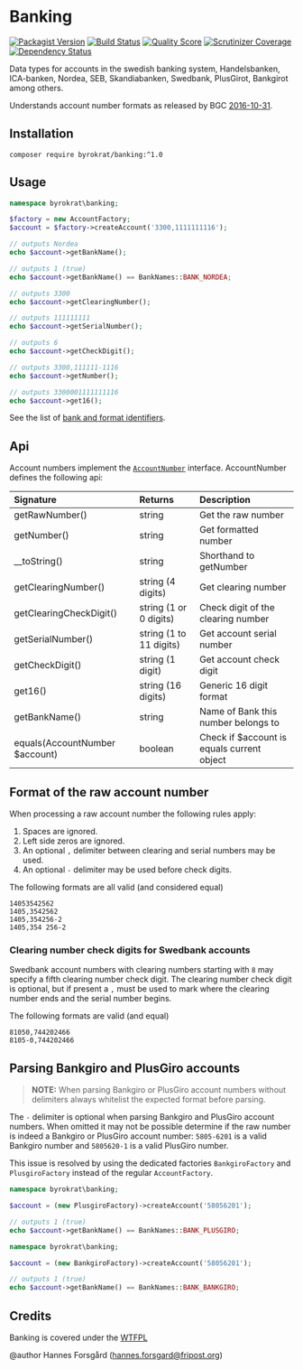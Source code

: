 # Banking

[![Packagist Version](https://img.shields.io/packagist/v/byrokrat/banking.svg?style=flat-square)](https://packagist.org/packages/byrokrat/banking)
[![Build Status](https://img.shields.io/travis/byrokrat/banking/master.svg?style=flat-square)](https://travis-ci.org/byrokrat/banking)
[![Quality Score](https://img.shields.io/scrutinizer/g/byrokrat/banking.svg?style=flat-square)](https://scrutinizer-ci.com/g/byrokrat/banking)
[![Scrutinizer Coverage](https://img.shields.io/scrutinizer/coverage/g/byrokrat/banking.svg?style=flat-square)](https://scrutinizer-ci.com/g/byrokrat/banking/?branch=master)
[![Dependency Status](https://img.shields.io/gemnasium/byrokrat/banking.svg?style=flat-square)](https://gemnasium.com/byrokrat/banking)

Data types for accounts in the swedish banking system, Handelsbanken, ICA-banken, Nordea, SEB, Skandiabanken, Swedbank, PlusGirot, Bankgirot among others.

Understands account number formats as released by BGC [2016-10-31](https://www.bankgirot.se/globalassets/dokument/anvandarmanualer/bankernaskontonummeruppbyggnad_anvandarmanual_sv.pdf).

Installation
------------
```shell
composer require byrokrat/banking:^1.0
```

Usage
-----
<!-- @expectOutput Nordea1330011111111163300,111111-11163300001111111116 -->
```php
namespace byrokrat\banking;

$factory = new AccountFactory;
$account = $factory->createAccount('3300,1111111116');

// outputs Nordea
echo $account->getBankName();

// outputs 1 (true)
echo $account->getBankName() == BankNames::BANK_NORDEA;

// outputs 3300
echo $account->getClearingNumber();

// outputs 111111111
echo $account->getSerialNumber();

// outputs 6
echo $account->getCheckDigit();

// outputs 3300,111111-1116
echo $account->getNumber();

// outputs 3300001111111116
echo $account->get16();
```

See the list of [bank and format identifiers](/src/BankNames.php).

Api
---
Account numbers implement the [`AccountNumber`](/src/AccountNumber.php)
interface. AccountNumber defines the following api:

Signature                      | Returns                 | Description
:----------------------------- | :---------------------- | :------------------------------------------
getRawNumber()                 | string                  | Get the raw number
getNumber()                    | string                  | Get formatted number
__toString()                   | string                  | Shorthand to getNumber
getClearingNumber()            | string (4 digits)       | Get clearing number
getClearingCheckDigit()        | string (1 or 0 digits)  | Check digit of the clearing number
getSerialNumber()              | string (1 to 11 digits) | Get account serial number
getCheckDigit()                | string (1 digit)        | Get account check digit
get16()                        | string (16 digits)      | Generic 16 digit format
getBankName()                  | string                  | Name of Bank this number belongs to
equals(AccountNumber $account) | boolean                 | Check if $account is equals current object

Format of the raw account number
--------------------------------
When processing a raw account number the following rules apply:

1. Spaces are ignored.
1. Left side zeros are ignored.
1. An optional `,` delimiter between clearing and serial numbers may be used.
1. An optional `-` delimiter may be used before check digits.

The following formats are all valid (and considered equal)

    14053542562
    1405,3542562
    1405,354256-2
    1405,354 256-2

### Clearing number check digits for Swedbank accounts

Swedbank account numbers with clearing numbers starting with `8` may specify a
fifth clearing number check digit. The clearing number check digit is optional,
but if present a `,` must be used to mark where the clearing number ends and the
serial number begins.

The following formats are valid (and equal)

    81050,744202466
    8105-0,744202466

Parsing Bankgiro and PlusGiro accounts
--------------------------------------
> **NOTE:** When parsing Bankgiro or PlusGiro account numbers without delimiters
> always whitelist the expected format before parsing.

The `-` delimiter is optional when parsing Bankgiro and PlusGiro account numbers.
When omitted it may not be possible determine if the raw number is indeed a Bankgiro
or PlusGiro account number: `5805-6201` is a valid Bankgiro number and `5805620-1`
is a valid PlusGiro number.

This issue is resolved by using the dedicated factories `BankgiroFactory` and
`PlusgiroFactory` instead of the regular `AccountFactory`.

<!-- @expectOutput 1 -->
```php
namespace byrokrat\banking;

$account = (new PlusgiroFactory)->createAccount('58056201');

// outputs 1 (true)
echo $account->getBankName() == BankNames::BANK_PLUSGIRO;
```

<!-- @expectOutput 1 -->
```php
namespace byrokrat\banking;

$account = (new BankgiroFactory)->createAccount('58056201');

// outputs 1 (true)
echo $account->getBankName() == BankNames::BANK_BANKGIRO;
```

Credits
-------
Banking is covered under the [WTFPL](http://www.wtfpl.net/)

@author Hannes Forsgård (hannes.forsgard@fripost.org)
